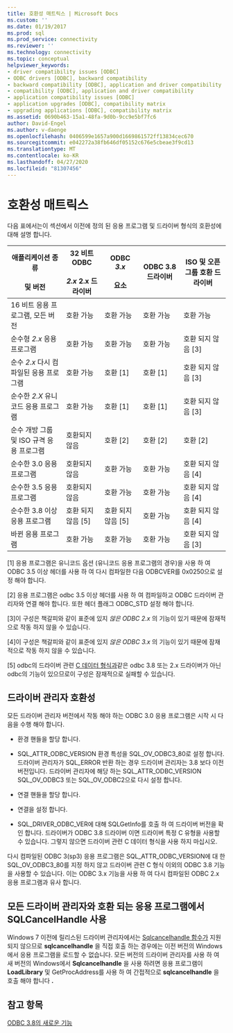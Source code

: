 ```yaml
---
title: 호환성 매트릭스 | Microsoft Docs
ms.custom: ''
ms.date: 01/19/2017
ms.prod: sql
ms.prod_service: connectivity
ms.reviewer: ''
ms.technology: connectivity
ms.topic: conceptual
helpviewer_keywords:
- driver compatibility issues [ODBC]
- ODBC drivers [ODBC], backward compatibility
- backward compatibility [ODBC], application and driver compatibility
- compatibility [ODBC], application and driver compatibility
- application compatibility issues [ODBC]
- application upgrades [ODBC], compatibility matrix
- upgrading applications [ODBC], compatibility matrix
ms.assetid: 0690b463-15a1-48fa-9d0b-9cc9e5bf7fc6
author: David-Engel
ms.author: v-daenge
ms.openlocfilehash: 0406599e1657a900d1669861572ff13834cec670
ms.sourcegitcommit: e042272a38fb646df05152c676e5cbeae3f9cd13
ms.translationtype: MT
ms.contentlocale: ko-KR
ms.lasthandoff: 04/27/2020
ms.locfileid: "81307456"
---
```

# <a name="compatibility-matrix"></a>호환성 매트릭스
다음 표에서는이 섹션에서 이전에 정의 된 응용 프로그램 및 드라이버 형식의 호환성에 대해 설명 합니다.  
  
|애플리케이션 종류<br /><br /> 및 버전|32 비트 ODBC<br /><br /> *2.x* 2.x 드라이버|ODBC *3.x*<br /><br /> 요소|ODBC 3.8 드라이버|ISO 및 오픈 그룹 호환 드라이버|  
|--------------------------------------|-----------------------------------|---------------------------|---------------------|-----------------------------------------|  
|16 비트 응용 프로그램, 모든 버전|호환 가능|호환 가능|호환 가능|호환 가능|  
|순수형 *2.x* 응용 프로그램|호환 가능|호환 가능|호환 가능|호환 되지 않음 [3]|  
|순수 *2.x* 다시 컴파일된 응용 프로그램|호환 가능|호환 [1]|호환 [1]|호환 되지 않음 [3]|  
|순수한 *2.X* 유니코드 응용 프로그램|호환 가능|호환 [1]|호환 [1]|호환 되지 않음 [3]|  
|순수 개방 그룹 및 ISO 규격 응용 프로그램|호환되지 않음|호환 [2]|호환 [2]|호환 [2]|  
|순수한 3.0 응용 프로그램|호환되지 않음|호환 가능|호환 가능|호환 되지 않음 [4]|  
|순수한 3.5 응용 프로그램|호환되지 않음|호환 가능|호환 가능|호환 되지 않음 [4]|  
|순수한 3.8 이상 응용 프로그램|호환 되지 않음 [5]|호환 되지 않음 [5]|호환 가능|호환 되지 않음 [4]|  
|바뀐 응용 프로그램|호환 가능|호환 가능|호환 가능|호환 되지 않음 [3]|  
  
 [1] 응용 프로그램은 유니코드 옵션 (유니코드 응용 프로그램의 경우)을 사용 하 여 ODBC 3.5 이상 헤더를 사용 하 여 다시 컴파일한 다음 ODBCVER를 0x0250으로 설정 해야 합니다.  
  
 [2] 응용 프로그램은 odbc 3.5 이상 헤더를 사용 하 여 컴파일하고 ODBC 드라이버 관리자와 연결 해야 합니다. 또한 헤더 플래그 ODBC_STD 설정 해야 합니다.  
  
 [3]이 구성은 책갈피와 같이 표준에 있지 *않은 ODBC 2.x* 의 기능이 있기 때문에 잠재적으로 작동 하지 않을 수 있습니다.  
  
 [4]이 구성은 책갈피와 같이 표준에 있지 *않은 ODBC 3.x* 의 기능이 있기 때문에 잠재적으로 작동 하지 않을 수 있습니다.  
  
 [5] odbc의 드라이버 관련 [C 데이터 형식과](../../../odbc/reference/develop-app/c-data-types-in-odbc.md)같은 odbc 3.8 또는 2.x 드라이버가 아닌 odbc의 기능이 있으므로이 구성은 잠재적으로 실패할 수 있습니다.  
  
## <a name="driver-manager-compatibility"></a>드라이버 관리자 호환성  
 모든 드라이버 관리자 버전에서 작동 해야 하는 ODBC 3.0 응용 프로그램은 시작 시 다음을 수행 해야 합니다.  
  
-   환경 핸들을 할당 합니다.  
  
-   SQL_ATTR_ODBC_VERSION 환경 특성을 SQL_OV_ODBC3_80로 설정 합니다. 드라이버 관리자가 SQL_ERROR 반환 하는 경우 드라이버 관리자는 3.8 보다 이전 버전입니다. 드라이버 관리자에 해당 하는 SQL_ATTR_ODBC_VERSION SQL_OV_ODBC3 또는 SQL_OV_ODBC2으로 다시 설정 합니다.  
  
-   연결 핸들을 할당 합니다.  
  
-   연결을 설정 합니다.  
  
-   SQL_DRIVER_ODBC_VER에 대해 SQLGetInfo를 호출 하 여 드라이버 버전을 확인 합니다. 드라이버가 ODBC 3.8 드라이버 이면 드라이버 특정 C 유형을 사용할 수 있습니다. 그렇지 않으면 드라이버 관련 C 데이터 형식을 사용 하지 마십시오.  
  
 다시 컴파일된 ODBC 3(sp3) 응용 프로그램은 SQL_ATTR_ODBC_VERSION에 대 한 SQL_OV_ODBC3_80를 지정 하지 않고 드라이버 관련 C 형식 이외의 ODBC 3.8 기능을 사용할 수 있습니다. 이는 ODBC 3.x 기능을 사용 하 여 다시 컴파일된 ODBC 2.x 응용 프로그램과 유사 합니다.  
  
## <a name="using-sqlcancelhandle-in-an-application-compatible-with-all-driver-managers"></a>모든 드라이버 관리자와 호환 되는 응용 프로그램에서 SQLCancelHandle 사용  
 Windows 7 이전에 릴리스된 드라이버 관리자에서는 [Sqlcancelhandle 함수가](../../../odbc/reference/syntax/sqlcancelhandle-function.md) 지원 되지 않으므로 **sqlcancelhandle** 을 직접 호출 하는 경우에는 이전 버전의 Windows에서 응용 프로그램을 로드할 수 없습니다. 모든 버전의 드라이버 관리자를 사용 하 여 새 버전의 Windows에서 **Sqlcancelhandle** 을 사용 하려면 응용 프로그램이 **LoadLibrary** 및 GetProcAddress를 사용 하 여 간접적으로 **sqlcancelhandle** 을 호출 해야 합니다 **.**  
  
## <a name="see-also"></a>참고 항목  
 [ODBC 3.8의 새로운 기능](../../../odbc/reference/what-s-new-in-odbc-3-8.md)
